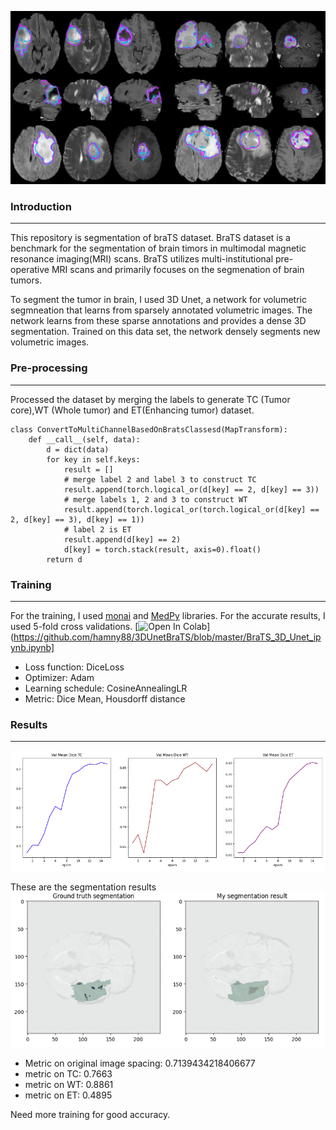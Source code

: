 ![braTS](images/braTs%20.jpeg "BraTS dataset")

### Introduction
---
This repository is segmentation of braTS dataset. BraTS dataset is a benchmark for the segmentation of brain timors in multimodal magnetic resonance imaging(MRI) scans. BraTS utilizes multi-institutional pre-operative MRI scans and primarily focuses on the segmenation of brain tumors. 

To segment the tumor in brain, I used 3D Unet, a network for volumetric segmneation that learns from sparsely annotated volumetric images. The network learns from these sparse annotations and provides a dense 3D segmentation. Trained on this data set, the network densely segments new volumetric images. 


### Pre-processing
---
Processed the dataset by merging the labels to generate TC (Tumor core),WT (Whole tumor) and ET(Enhancing tumor) dataset. 

```
class ConvertToMultiChannelBasedOnBratsClassesd(MapTransform):
    def __call__(self, data):
        d = dict(data)
        for key in self.keys:
            result = []
            # merge label 2 and label 3 to construct TC
            result.append(torch.logical_or(d[key] == 2, d[key] == 3))
            # merge labels 1, 2 and 3 to construct WT
            result.append(torch.logical_or(torch.logical_or(d[key] == 2, d[key] == 3), d[key] == 1))
            # label 2 is ET
            result.append(d[key] == 2)
            d[key] = torch.stack(result, axis=0).float()
        return d
```

### Training 
---
For the training, I used [monai](https://monai.io/) and [MedPy](https://loli.github.io/medpy/) libraries. For the accurate results, I used 5-fold cross validations. 
[![Open In Colab](https://colab.research.google.com/assets/colab-badge.svg)](https://github.com/hamny88/3DUnetBraTS/blob/master/BraTS_3D_Unet_ipynb.ipynb]


* Loss function: DiceLoss
* Optimizer: Adam 
* Learning schedule: CosineAnnealingLR
* Metric: Dice Mean, Housdorff distance 


### Results
---
![vlidation graph](images/validation.png "validation graphs")

These are the segmentation results 
![Results](images/Results.png "Results")

* Metric on original image spacing: 0.7139434218406677
* metric on TC: 0.7663
* metric on WT: 0.8861
* metric on ET: 0.4895

Need more training for good accuracy.